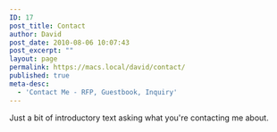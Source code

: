 ```yaml
---
ID: 17
post_title: Contact
author: David
post_date: 2010-08-06 10:07:43
post_excerpt: ""
layout: page
permalink: https://macs.local/david/contact/
published: true
meta-desc:
  - 'Contact Me - RFP, Guestbook, Inquiry'
---
```

Just a bit of introductory text asking what you're contacting me about. 
